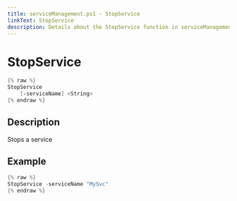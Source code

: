 ```yaml
---
title: serviceManagement.ps1 - StopService
linkText: StopService
description: Details about the StopService function in serviceManagement.ps1 helper script
---
```


# StopService

```PowerShell
{% raw %}
StopService
    [-serviceName] <String>
{% endraw %}
```

## Description

Stops a service

## Example

```PowerShell
{% raw %}
StopService -serviceName "MySvc"
{% endraw %}
```
